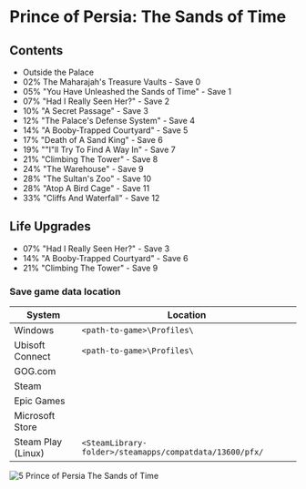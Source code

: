 # Prince of Persia: The Sands of Time

## Contents

 - Outside the Palace
 - 02% The Maharajah's Treasure Vaults - Save 0
 - 05% "You Have Unleashed the Sands of Time" - Save 1
 - 07% "Had I Really Seen Her?" - Save 2
 - 10% "A Secret Passage" - Save 3
 - 12% "The Palace's Defense System" - Save 4
 - 14% "A Booby-Trapped Courtyard" - Save 5
 - 17% "Death of A Sand King" - Save 6
 - 19% ""I"ll Try To Find A Way In" - Save 7
 - 21% "Climbing The Tower" - Save 8
 - 24% "The Warehouse" - Save 9
 - 28% "The Sultan's Zoo" - Save 10
 - 28% "Atop A Bird Cage" - Save 11
 - 33% "Cliffs And Waterfall" - Save 12

## Life Upgrades
 - 07% "Had I Really Seen Her?" - Save 3
 - 14% "A Booby-Trapped Courtyard" - Save 6
 - 21% "Climbing The Tower" - Save 9

### Save game data location

| System | Location |
| ------ | ------ |
| Windows | ```<path-to-game>\Profiles\``` |
| Ubisoft Connect | ```<path-to-game>\Profiles\``` |
| GOG.com |  |
| Steam |  |
| Epic Games |  |
| Microsoft Store |  |
| Steam Play (Linux) | ```<SteamLibrary-folder>/steamapps/compatdata/13600/pfx/``` |


![5 Prince of Persia The Sands of Time](https://github.com/user-attachments/assets/8fcac2b6-7a78-455e-9688-4cec396db4de)